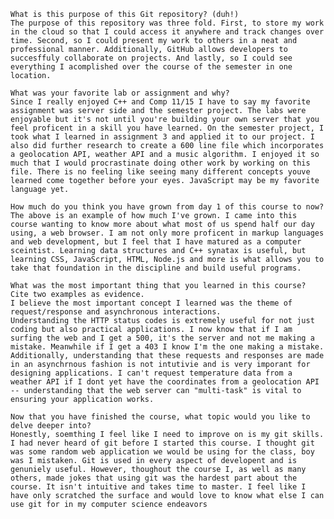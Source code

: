 
    What is this purpose of this Git repository? (duh!)
    The purpose of this repository was three fold. First, to store my work in the cloud so that I could access it anywhere and track changes over time. Second, so I could present my work to others in a neat and professional manner. Additionally, GitHub allows developers to succesffuly collaborate on projects. And lastly, so I could see everything I acomplished over the course of the semester in one location.                                                  

    What was your favorite lab or assignment and why?
    Since I really enjoyed C++ and Comp 11/15 I have to say my favorite assignment was server side and the semester project. The labs were enjoyable but it's not until you're building your own server that you feel proficent in a skill you have learned. On the semester project, I took what I learned in assignment 3 and applied it to our project. I also did further research to create a 600 line file which incorporates a geolocation API, weather API and a music algorithm. I enjoyed it so much that I would procrastinate doing other work by working on this file. There is no feeling like seeing many different concepts youve learned come together before your eyes. JavaScript may be my favorite language yet.
                                             
    How much do you think you have grown from day 1 of this course to now?
    The above is an example of how much I've grown. I came into this course wanting to know more about what most of us spend half our day using, a web browser. I am not only more proficent in markup languages and web development, but I feel that I have matured as a computer sceintist. Learning data structures and C++ synatax is useful, but learning CSS, JavaScript, HTML, Node.js and more is what allows you to take that foundation in the discipline and build useful programs.
                                                
    What was the most important thing that you learned in this course? Cite two examples as evidence.
 	I believe the most important concept I learned was the theme of request/response and asynchronous interactions. 
 	Understanding the HTTP status codes is extremely useful for not just coding but also practical applications. I now know that if I am surfing the web and I get a 500, it's the server and not me making a mistake. Meanwhile if I get a 403 I know I'm the one making a mistake. Additionally, understanding that these requests and responses are made in an asynchrnous fashion is not intutivie and is very imporant for designing applications. I can't request temperature data from a weather API if I dont yet have the coordinates from a geolocation API -- understanding that the web server can "multi-task" is vital to ensuring your application works.
                    
    Now that you have finished the course, what topic would you like to delve deeper into?
  	Honestly, soemthing I feel like I need to improve on is my git skills. I had never heard of git before I started this course. I thought git was some random web application we would be using for the class, boy was I mistaken. Git is used in every aspect of developent and is genuniely useful. However, thoughout the course I, as well as many others, made jokes that using git was the hardest part about the course. It isn't intuitive and takes time to master. I feel like I have only scratched the surface and would love to know what else I can use git for in my computer science endeavors
